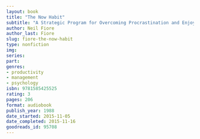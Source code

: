 ```yaml
---
layout: book
title: "The Now Habit"
subtitle: "A Strategic Program for Overcoming Procrastination and Enjoying Guilt-Free Play"
author: Neil Fiore
author_last: Fiore
slug: fiore-the-now-habit
type: nonfiction
img: 
series: 
part: 
genres:
- productivity
- management
- psychology
isbn: 9781585425525
rating: 3
pages: 206
format: audiobook
publish_year: 1988
date_started: 2015-11-05
date_completed: 2015-11-16
goodreads_id: 95708
---
```

